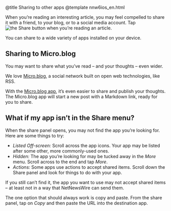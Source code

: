 @title Sharing to other apps
@template nnw6ios_en.html

When you’re reading an interesting article, you may feel compelled to share it with a friend, to your blog, or to a social media account. Tap <img src="../../../images/ios-icon-share.png" alt="the Share button" class="ios-inline-button-large" /> when you’re reading an article.

You can share to a wide variety of apps installed on your device.



Sharing to Micro.blog
---------------------

You may want to share what you’ve read – and your thoughts – even wider.

We love [Micro.blog][m.b], a social network built on open web technologies, like RSS.

With the [Micro.blog app][m.b-app], it’s even easier to share and publish your thoughts. The Micro.blog app will start a new post with a Markdown link, ready for you to share.


[m.b]: https://micro.blog/ "Micro.blog"
[m.b-app]: https://apps.apple.com/jp/app/micro-blog/id1253201335?l=en "Micro.blog for iOS"



What if my app isn’t in the Share menu?
---------------------------------------

When the share panel opens, you may not find the app you’re looking for. Here are some things to try:

- *Listed Off-screen:* Scroll across the app icons. Your app may be listed after some other, more commonly-used ones.
- *Hidden:* The app you’re looking for may be tucked away in the *More* menu. Scroll across to the end and tap *More*.
- *Actions:* Some apps use actions to accept shared items. Scroll down the Share panel and look for things to do with your app.

If you still can’t find it, the app you want to use may not accept shared items – at least not in a way that NetNewsWire can send them.

The one option that should always work is copy and paste. From the share panel, tap on *Copy* and then paste the URL into the destination app.